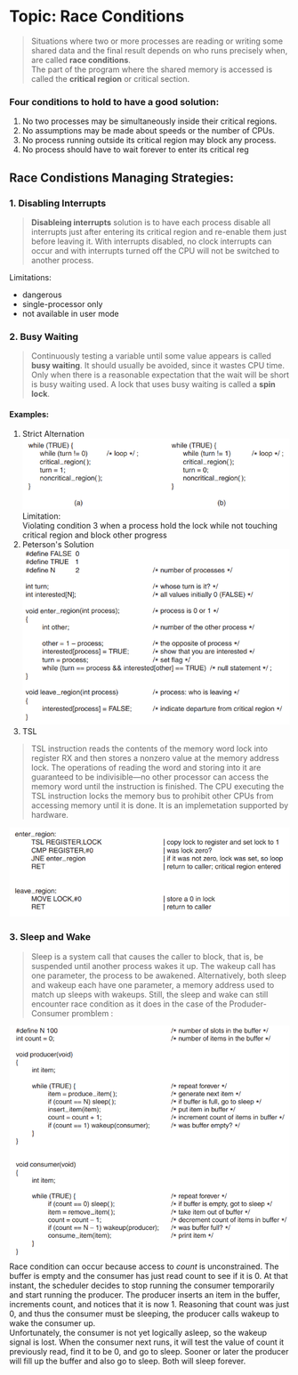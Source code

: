 # Topic: Race Conditions
>Situations where two or more processes are reading or writing some shared data and the final result depends on who runs precisely when, are called **race conditions**.  
The part of the program where the shared memory is accessed is called the **critical region** or critical section.  
### Four conditions to hold to have a good solution:
1. No two processes may be simultaneously inside their critical regions.
2. No assumptions may be made about speeds or the number of CPUs.
3. No process running outside its critical region may block any process.
4. No process should have to wait forever to enter its critical reg
## Race Condistions Managing Strategies:
### 1. Disabling Interrupts  
>**Disableing interrupts** solution is to have each process disable all interrupts just after entering its critical region and re-enable them just before leaving it. With interrupts disabled, no clock interrupts can occur and with interrupts turned off the CPU will not be switched to another process.  

Limitations:
- dangerous
- single-processor only
- not available in user mode

### 2. Busy Waiting 
>Continuously testing a variable until some value appears is called  **busy waiting**. It should usually be avoided, since it wastes CPU time. Only when there is a reasonable expectation that the wait will be short is busy waiting used. A lock that uses busy waiting is called a **spin lock**.  
#### Examples:
1. Strict Alternation
![strict](./src/Critical.png)
Limitation:    
Violating condition 3 when a process hold the lock while not touching critical region and block other progress
2. Peterson's Solution
![peterson](./src/Peterson.png)
3. TSL
>TSL instruction reads the contents of the memory
word lock into register RX and then stores a nonzero value at the memory address
lock. The operations of reading the word and storing into it are guaranteed to be
indivisible—no other processor can access the memory word until the instruction is
finished. The CPU executing the TSL instruction locks the memory bus to prohibit
other CPUs from accessing memory until it is done. It is an implemetation supported by hardware.

![TSL](./src/TSL.png)
### 3. Sleep and Wake  
>Sleep is a system call that causes the caller to block, that is, be suspended until another process wakes it up. The wakeup call has one parameter, the process to be awakened. Alternatively, both sleep and wakeup each have one parameter, a memory address used to match up sleeps with wakeups. Still, the sleep and wake can still encounter race condition as it does in the case of the Produder-Consumer promblem :

![pro&con](./src/pro%26con.png)
Race condition can occur because access to *count* is unconstrained. The buffer is empty and the consumer has just read count to see if it is 0. At that instant, the scheduler decides to stop running the consumer temporarily and start running the producer. The producer inserts an item in the buffer, increments count, and notices that it is now 1. Reasoning that count was just 0, and thus the consumer must be sleeping, the producer calls wakeup to wake the consumer up.  
Unfortunately, the consumer is not yet logically asleep, so the wakeup signal is
lost. When the consumer next runs, it will test the value of count it previously read,
find it to be 0, and go to sleep. Sooner or later the producer will fill up the buffer
and also go to sleep. Both will sleep forever.
